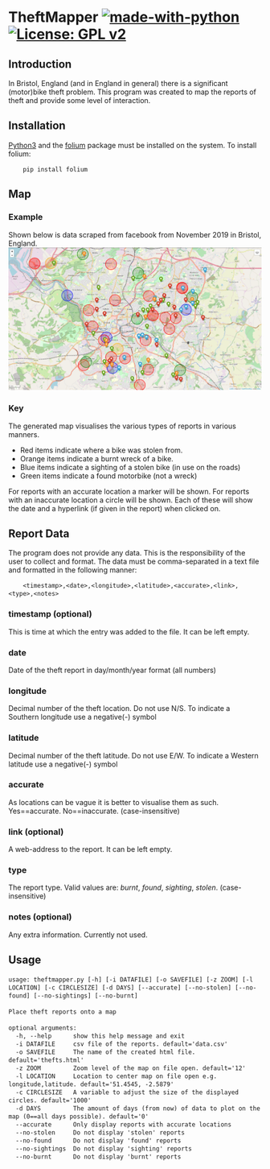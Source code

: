 # TheftMapper [![made-with-python](https://img.shields.io/badge/Made%20with-Python-1f425f.svg)](https://www.python.org/) [![License: GPL v2](https://img.shields.io/badge/License-GPL%20v2-blue.svg)](https://www.gnu.org/licenses/old-licenses/gpl-2.0.en.html)

## Introduction
In Bristol, England (and in England in general) there is a significant (motor)bike theft problem. This program
was created to map the reports of theft and provide some level of interaction.

## Installation

[Python3](https://www.python.org/) and the [folium](https://github.com/python-visualization/folium) package
must be installed on the system.
To install folium:

        pip install folium

## Map
### Example
Shown below is data scraped from facebook from November 2019 in Bristol, England.
![](november19tofebuary20.png)

### Key
The generated map visualises the various types of reports in various manners.

* Red items indicate where a bike was stolen from.
* Orange items indicate a burnt wreck of a bike.
* Blue items indicate a sighting of a stolen bike (in use on the roads)
* Green items indicate a found motorbike (not a wreck)

For reports with an accurate location a marker will be shown.
For reports with an inaccurate location a circle will be shown.
Each of these will show the date and a hyperlink (if given in the report) when clicked on.

## Report Data
The program does not provide any data. This is the responsibility of the user to collect and format.
The data must be comma-separated in a text file and formatted in the following manner:

        <timestamp>,<date>,<longitude>,<latitude>,<accurate>,<link>,<type>,<notes>

### timestamp (optional)
This is time at which the entry was added to the file. It can be left empty.
### date
Date of the theft report in day/month/year format (all numbers)
### longitude
Decimal number of the theft location. Do not use N/S. To indicate a Southern longitude use a negative(-) symbol
### latitude
Decimal number of the theft latitude. Do not use E/W. To indicate a Western latitude use a negative(-) symbol
### accurate
As locations can be vague it is better to visualise them as such. Yes==accurate. No==inaccurate. (case-insensitive)
### link (optional)
A web-address to the report. It can be left empty.
### type
The report type. Valid values are: *burnt*, *found*, *sighting*, *stolen*. (case-insensitive)
### notes (optional)
Any extra information. Currently not used.

## Usage
<pre><code>usage: theftmapper.py [-h] [-i DATAFILE] [-o SAVEFILE] [-z ZOOM] [-l LOCATION] [-c CIRCLESIZE] [-d DAYS] [--accurate] [--no-stolen] [--no-found] [--no-sightings] [--no-burnt]

Place theft reports onto a map

optional arguments:
  -h, --help      show this help message and exit
  -i DATAFILE     csv file of the reports. default='data.csv'
  -o SAVEFILE     The name of the created html file. default='thefts.html'
  -z ZOOM         Zoom level of the map on file open. default='12'
  -l LOCATION     Location to center map on file open e.g. longitude,latitude. default='51.4545, -2.5879'
  -c CIRCLESIZE   A variable to adjust the size of the displayed circles. default='1000'
  -d DAYS         The amount of days (from now) of data to plot on the map (0==all days possible). default='0'
  --accurate      Only display reports with accurate locations
  --no-stolen     Do not display 'stolen' reports
  --no-found      Do not display 'found' reports
  --no-sightings  Do not display 'sighting' reports
  --no-burnt      Do not display 'burnt' reports
</code></pre>
